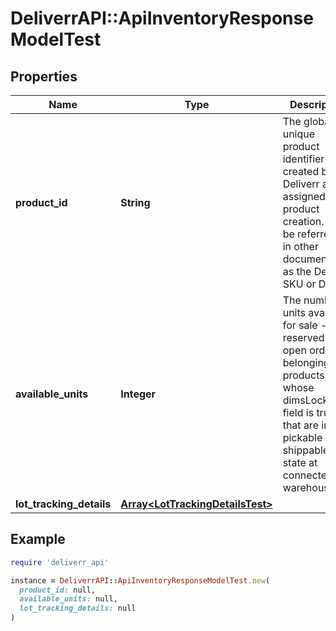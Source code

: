 # DeliverrAPI::ApiInventoryResponseModelTest

## Properties

| Name | Type | Description | Notes |
| ---- | ---- | ----------- | ----- |
| **product_id** | **String** | The globally unique product identifier created by Deliverr and assigned on product creation. May be referred to in other documentation as the Deliverr SKU or DSKU. |  |
| **available_units** | **Integer** | The number of units available for sale - not reserved for open orders, belonging to products whose dimsLocked field is true, that are in a pickable and shippable state at connected warehouses. |  |
| **lot_tracking_details** | [**Array&lt;LotTrackingDetailsTest&gt;**](LotTrackingDetailsTest.md) |  | [optional] |

## Example

```ruby
require 'deliverr_api'

instance = DeliverrAPI::ApiInventoryResponseModelTest.new(
  product_id: null,
  available_units: null,
  lot_tracking_details: null
)
```

